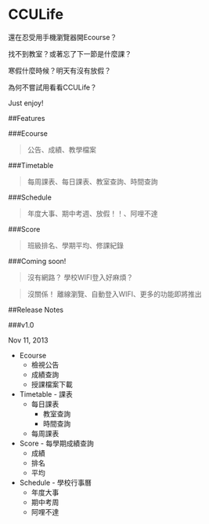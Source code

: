 CCULife
=======



還在忍受用手機瀏覽器開Ecourse？

找不到教室？或著忘了下一節是什麼課？

寒假什麼時候？明天有沒有放假？

為何不嘗試用看看CCULife？

Just enjoy!


##Features

###Ecourse

> 公告、成績、教學檔案

###Timetable

> 每周課表、每日課表、教室查詢、時間查詢

###Schedule

> 年度大事、期中考週、放假！！、阿哩不達

###Score

> 班級排名、學期平均、修課紀錄

###Coming soon!

>沒有網路？
學校WIFI登入好麻煩？

>沒關係！
離線瀏覽、自動登入WIFI、更多的功能即將推出

##Release Notes

###v1.0

Nov 11, 2013

* Ecourse
	* 檢視公告
	* 成績查詢
	* 授課檔案下載
* Timetable - 課表
	* 每日課表
		* 教室查詢
		* 時間查詢
	* 每周課表
* Score - 每學期成績查詢
	* 成績
	* 排名
	* 平均
* Schedule - 學校行事曆
	* 年度大事
	* 期中考周
	* 阿哩不達
